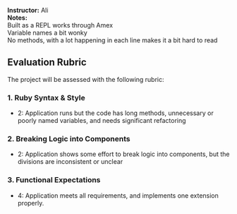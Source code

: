 **Instructor:**  Ali   
**Notes:**    
Built as a REPL works through Amex  
Variable names a bit wonky  
No methods, with a lot happening in each line makes it a bit hard to read   

## Evaluation Rubric

The project will be assessed with the following rubric:

### 1. Ruby Syntax & Style

* 2:  Application runs but the code has long methods, unnecessary or poorly named variables, and needs significant refactoring

### 2. Breaking Logic into Components

* 2: Application shows some effort to break logic into components, but the divisions are inconsistent or unclear

### 3. Functional Expectations

* 4: Application meets all requirements, and implements one extension properly.

